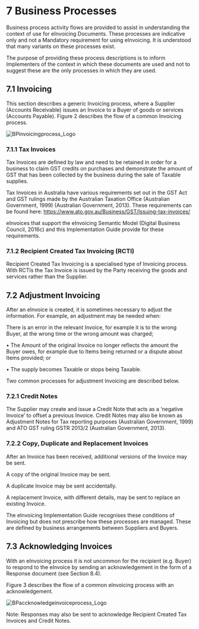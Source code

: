 # 7 Business Processes 

Business process activity flows are provided to assist in understanding the context of use for eInvoicing Documents. These processes are indicative only and not a Mandatory requirement for using eInvoicing. It is understood that many variants on these processes exist. 

The purpose of providing these process descriptions is to inform Implementers of the context in which these documents are used and not to suggest these are the only processes in which they are used. 

## 7.1 Invoicing 

This section describes a generic Invoicing process, where a Supplier (Accounts Receivable) issues an Invoice to a Buyer of goods or services (Accounts Payable). Figure 2 describes the flow of a common Invoicing process. 

![BPinvoicingprocess_Logo](/images/BPinvoicingprocess.PNG)

### 7.1.1 Tax Invoices 

Tax Invoices are defined by law and need to be retained in order for a business to claim GST credits on purchases and demonstrate the amount of GST that has been collected by the business during the sale of Taxable supplies. 

Tax Invoices in Australia have various requirements set out in the GST Act and GST rulings made by the Australian Taxation Office (Australian Government, 1999) (Australian Government, 2013). These requirements can be found here: 
https://www.ato.gov.au/Business/GST/Issuing-tax-invoices/ 

eInvoices that support the eInvoicing Semantic Model (Digital Business Council, 2016c) and this Implementation Guide provide for these requirements. 

### 7.1.2 Recipient Created Tax Invoicing (RCTI) 

Recipient Created Tax Invoicing is a specialised type of Invoicing process. With RCTIs the Tax Invoice is issued by the Party receiving the goods and services rather than the Supplier. 

## 7.2 Adjustment Invoicing 

After an eInvoice is created, it is sometimes necessary to adjust the information. For example, an adjustment may be needed when: 

There is an error in the relevant Invoice, for example it is to the wrong Buyer, at the wrong time or the wrong amount was charged; 

   • The Amount of the original Invoice no longer reflects the amount the Buyer owes, for example due to Items being returned or a dispute about Items provided; or 
     
   • The supply becomes Taxable or stops being Taxable. 

Two common processes for adjustment Invoicing are described below. 

### 7.2.1 Credit Notes 

The Supplier may create and issue a Credit Note that acts as a ‘negative Invoice’ to offset a previous Invoice. 
Credit Notes may also be known as Adjustment Notes for Tax reporting purposes (Australian Government, 1999) and ATO GST ruling GSTR 2013/2 (Australian Government, 2013). 

### 7.2.2 Copy, Duplicate and Replacement Invoices 

After an Invoice has been received, additional versions of the Invoice may be sent. 

A copy of the original Invoice may be sent. 

A duplicate Invoice may be sent accidentally. 

A replacement Invoice, with different details, may be sent to replace an existing Invoice. 

The eInvoicing Implementation Guide recognises these conditions of Invoicing but does not prescribe how these processes are managed. These are defined by business arrangements between Suppliers and Buyers. 


## 7.3 Acknowledging Invoices 

With an eInvoicing process it is not uncommon for the recipient (e.g. Buyer) to respond to the eInvoice by sending an acknowledgement in the form of a Response document (see Section 8.4). 

Figure 3 describes the flow of a common eInvoicing process with an acknowledgement. 

![BPaccknowledgeinvoiceprocess_Logo](/images/BPaccknowledgeinvoiceprocess.PNG)

Note: Responses may also be sent to acknowledge Recipient Created Tax Invoices and Credit Notes. 
